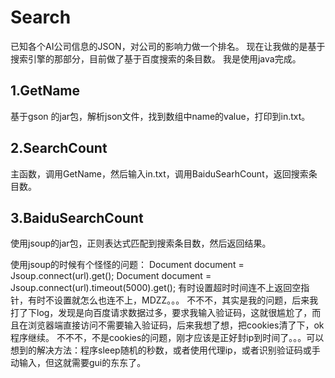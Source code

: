 Search
===

已知各个AI公司信息的JSON，对公司的影响力做一个排名。
现在让我做的是基于搜索引擎的那部分，目前做了基于百度搜索的条目数。
我是使用java完成。

1.GetName
---
基于gson 的jar包，解析json文件，找到数组中name的value，打印到in.txt。

2.SearchCount
---
主函数，调用GetName，然后输入in.txt，调用BaiduSearhCount，返回搜索条目数。

3.BaiduSearchCount
---
使用jsoup的jar包，正则表达式匹配到搜索条目数，然后返回结果。

使用jsoup的时候有个怪怪的问题：
Document document = Jsoup.connect(url).get();
Document document = Jsoup.connect(url).timeout(5000).get();
有时设置超时时间连不上返回空指针，有时不设置就怎么也连不上，MDZZ。。。
不不不，其实是我的问题，后来我打了下log，发现是向百度请求数据过多，要求我输入验证码，这就很尴尬了，而且在浏览器端直接访问不需要输入验证码，后来我想了想，把cookies清了下，ok程序继续。
不不不，不是cookies的问题，刚才应该是正好封ip到时间了。。。可以想到的解决方法：程序sleep随机的秒数，或者使用代理ip，或者识别验证码或手动输入，但这就需要gui的东东了。

